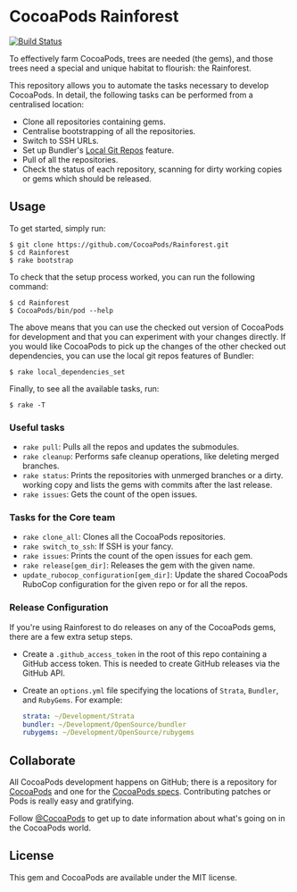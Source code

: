 # CocoaPods Rainforest

[![Build Status](https://img.shields.io/travis/CocoaPods/Rainforest/master.svg?style=flat)](https://travis-ci.org/CocoaPods/Rainforest)


To effectively farm CocoaPods, trees are needed (the gems), and those trees need
a special and unique habitat to flourish: the Rainforest.

This repository allows you to automate the tasks necessary to develop CocoaPods.
In detail, the following tasks can be performed from a centralised location:

- Clone all repositories containing gems.
- Centralise bootstrapping of all the repositories.
- Switch to SSH URLs.
- Set up Bundler's [Local Git Repos] feature.
- Pull of all the repositories.
- Check the status of each repository, scanning for dirty working copies or
  gems which should be released.

[Local Git Repos]: https://bundler.io/guides/git.html


## Usage

To get started, simply run:

```
$ git clone https://github.com/CocoaPods/Rainforest.git
$ cd Rainforest
$ rake bootstrap
```

To check that the setup process worked, you can run the following command:

```
$ cd Rainforest
$ CocoaPods/bin/pod --help
```

The above means that you can use the checked out version of CocoaPods for
development and that you can experiment with your changes directly. If you
would like CocoaPods to pick up the changes of the other checked out
dependencies, you can use the local git repos features of Bundler:

```
$ rake local_dependencies_set
```

Finally, to see all the available tasks, run:

```
$ rake -T
```

### Useful tasks

- `rake pull`: Pulls all the repos and updates the submodules.
- `rake cleanup`: Performs safe cleanup operations, like deleting merged
  branches.
- `rake status`: Prints the repositories with unmerged branches or a dirty.
  working copy and lists the gems with commits after the last release.
- `rake issues`: Gets the count of the open issues.

### Tasks for the Core team

- `rake clone_all`: Clones all the CocoaPods repositories.
- `rake switch_to_ssh`: If SSH is your fancy.
- `rake issues`: Prints the count of the open issues for each gem.
- `rake release[gem_dir]`: Releases the gem with the given name.
- `update_rubocop_configuration[gem_dir]`: Update the shared CocoaPods RuboCop
  configuration for the given repo or for all the repos.

### Release Configuration

If you're using Rainforest to do releases on any of the CocoaPods gems,
there are a few extra setup steps.

- Create a `.github_access_token` in the root of this repo containing a GitHub
  access token. This is needed to create GitHub releases via the GitHub API.
- Create an `options.yml` file specifying the locations of `Strata`, `Bundler`,
  and `RubyGems`. For example:

  ```yaml
  strata: ~/Development/Strata
  bundler: ~/Development/OpenSource/bundler
  rubygems: ~/Development/OpenSource/rubygems
  ```


## Collaborate

All CocoaPods development happens on GitHub; there is a repository for
[CocoaPods](https://github.com/CocoaPods/CocoaPods) and one for the [CocoaPods
specs](https://github.com/CocoaPods/Specs). Contributing patches or Pods is
really easy and gratifying.

Follow [@CocoaPods](https://twitter.com/CocoaPods) to get up to date
information about what's going on in the CocoaPods world.

## License

This gem and CocoaPods are available under the MIT license.

